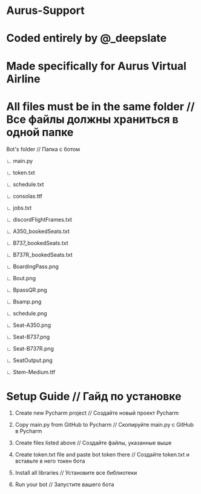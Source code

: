 # Aurus-Support
# Coded entirely by @_deepslate
# Made specifically for Aurus Virtual Airline



#
# All files must be in the same folder // Все файлы должны храниться в одной папке


Bot's folder // Папка с ботом

  ∟ main.py
  
  ∟ token.txt
  
  ∟ schedule.txt
  
  ∟ consolas.ttf

  ∟ jobs.txt
  
  ∟ discordFlightFrames.txt
  
  ∟ A350_bookedSeats.txt
  
  ∟ B737_bookedSeats.txt
  
  ∟ B737R_bookedSeats.txt
  
  ∟ BoardingPass.png
  
  ∟ Bout.png
  
  ∟ BpassQR.png
  
  ∟ Bsamp.png
  
  ∟ schedule.png
  
  ∟ Seat-A350.png
  
  ∟ Seat-B737.png
  
  ∟ Seat-B737R.png
  
  ∟ SeatOutput.png
  
  ∟ Stem-Medium.ttf

#





#
# Setup Guide // Гайд по установке

1. Create new Pycharm project // Создайте новый проект Pycharm

2. Copy main.py from GitHub to Pycharm // Скопируйте main.py с GitHub в Pycharm

3. Create files listed above // Создайте файлы, указанные выше
   
5. Create token.txt file and paste bot token there // Создайте token.txt и вставьте в него токен бота

6. Install all libraries // Установите все библиотеки

7. Run your bot // Запустите вашего бота
